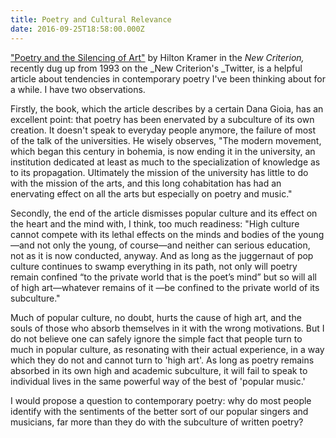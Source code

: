 ```yaml
---
title: Poetry and Cultural Relevance
date: 2016-09-25T18:58:00.000Z
---
```

["Poetry and the Silencing of Art"](http://www.newcriterion.com/articles.cfm/Poetry---the-silencing-of-art-4691) by Hilton Kramer in the _New Criterion,_ recently dug up from 1993 on the _New Criterion's _Twitter, is a helpful article about tendencies in contemporary poetry I've been thinking about for a while. I have two observations.

Firstly, the book, which the article describes by a certain Dana Gioia, has an excellent point: that poetry has been enervated by a subculture of its own creation. It doesn't speak to everyday people anymore, the failure of most of the talk of the universities. He wisely observes, "The modern movement, which began this century in bohemia, is now ending it in the university, an institution dedicated at least as much to the specialization of knowledge as to its propagation. Ultimately the mission of the university has little to do with the mission of the arts, and this long cohabitation has had an enervating effect on all the arts but especially on poetry and music."

Secondly, the end of the article dismisses popular culture and its effect on the heart and the mind with, I think, too much readiness: "High culture cannot compete with its lethal effects on the minds and bodies of the young—and not only the young, of course—and neither can serious education, not as it is now conducted, anyway. And as long as the juggernaut of pop culture continues to swamp everything in its path, not only will poetry remain confined “to the private world that is the poet’s mind” but so will all of high art—whatever remains of it —be confined to the private world of its subculture."

Much of popular culture, no doubt, hurts the cause of high art, and the souls of those who absorb themselves in it with the wrong motivations.  But I do not believe one can safely ignore the simple fact that people turn to much in popular culture, as resonating with their actual experience, in a way which they do not and cannot turn to 'high art'.  As long as poetry remains absorbed in its own high and academic subculture, it will fail to speak to individual lives in the same powerful way of the best of 'popular music.'

I would propose a question to contemporary poetry: why do most people identify with the sentiments of the better sort of our popular singers and musicians, far more than they do with the subculture of written poetry?